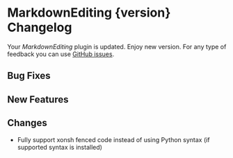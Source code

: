 # MarkdownEditing {version} Changelog

Your _MarkdownEditing_ plugin is updated. Enjoy new version. For any type of
feedback you can use [GitHub issues][issues].

## Bug Fixes

## New Features

## Changes

* Fully support xonsh fenced code instead of using Python syntax (if supported syntax is installed)

[issues]: https://github.com/SublimeText-Markdown/MarkdownEditing/issues
